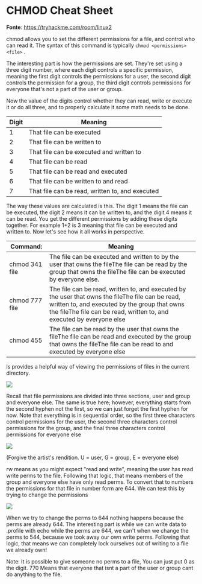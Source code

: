 # CHMOD Cheat Sheet

**Fonte**: https://tryhackme.com/room/linux2

chmod allows you to set the different permissions for a file, and 
control who can read it. The syntax of this command is typically `chmod <permissions> <file>` . 

The
 interesting part is how the permissions are set. They're set using a 
three digit number, where each digit controls a specific permission, 
meaning the first digit controls the permissions for a user, the second 
digit controls the permission for a group, the third digit controls 
permissions for everyone that's not a part of the user or group.  

Now
 the value of the digits control whether they can read, write or execute
 it or do all three, and to properly calculate it some math needs to be 
done.

| Digit | Meaning                                         |
| ----- | ----------------------------------------------- |
| 1     | That file can be executed                       |
| 2     | That file can be written to                     |
| 3     | That file can be executed and written to        |
| 4     | That file can be read                           |
| 5     | That file can be read and executed              |
| 6     | That file can be written to and read            |
| 7     | That file can be read, written to, and executed |

The way these values are calculated is this. The digit 1 means the file can
 be executed, the digit 2 means it can be written to, and the digit 4 
means it can be read. You get the different permissions by adding these 
digits together. For example 1+2 is 3 meaning that file can be executed 
and written to. Now let's see how it all works in perspective.

| Command:       | Meaning                                                                                                                                                                                                                        |
| -------------- | ------------------------------------------------------------------------------------------------------------------------------------------------------------------------------------------------------------------------------ |
| chmod 341 file | The file can be executed and written to by the user that owns the fileThe file can be read by the group that owns the fileThe file can be executed by everyone else.                                                           |
| chmod 777 file | The file can be read, written to, and executed by the user that owns the fileThe file can be read, written to, and executed by the group that owns the fileThe file can be read, written to, and executed by everyone else<br> |
| chmod 455      | The file can be read by the user that owns the fileThe file can be read and executed by the group that owns the fileThe file can be read to and executed by everyone else                                                      |

ls provides a helpful way of viewing the permissions of files in the current directory.

![](https://imgur.com/MPSlodl.jpg)

Recall
 that file permissions are divided into three sections, user and group 
and everyone else. The same is true here; however, everything starts 
from the second hyphen not the first, so we can just forget the first 
hyphen for now. Note that everything is in sequential order, so the 
first three characters control permissions for the user, the second 
three characters control permissions for the group, and the final three 
characters control permissions for everyone else

![](https://imgur.com/ZNaY6Iw.jpg)  

(Forgive the artist's rendition. U = user, G = group, E = everyone else)

rw
 means as you might expect "read and write", meaning the user has read 
write perms to the file. Following that logic, that means members of the
 group and everyone else have only read perms. To convert that to 
numbers the permissions for that file in number form are 644. We can 
test this by trying to change the permissions

![](https://imgur.com/hu9mkJC.jpg)  

When
 we try to change the perms to 644 nothing happens because the perms are
 already 644. The interesting part is while we can write data to 
.profile with echo while the perms are 644, we can't when we change the 
perms to 544, because we took away our own write perms. Following that 
logic, that means we can completely lock ourselves out of writing to a 
file we already own!  

Note:
 It is possible to give someone no perms to a file, You can just put 0 
as the digit. 770 Means that everyone that isnt a part of the user or 
group cant do anything to the file.
